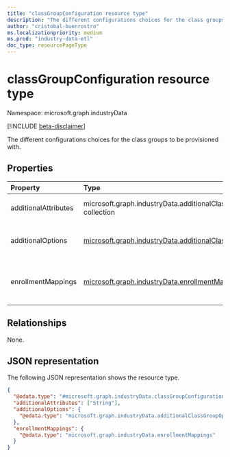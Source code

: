 ```yaml
---
title: "classGroupConfiguration resource type"
description: "The different configurations choices for the class groups to be provisioned with."
author: "cristobal-buenrostro"
ms.localizationpriority: medium
ms.prod: "industry-data-etl"
doc_type: resourcePageType
---
```


# classGroupConfiguration resource type

Namespace: microsoft.graph.industryData

[!INCLUDE [beta-disclaimer](../../includes/beta-disclaimer.md)]

The different configurations choices for the class groups to be provisioned with.

## Properties

| Property             | Type                                                                                                                 | Description                                                                  |
| :------------------- | :------------------------------------------------------------------------------------------------------------------- | :--------------------------------------------------------------------------- |
| additionalAttributes | microsoft.graph.industryData.additionalClassGroupAttributes collection                                               | The different attributes to sync for the class groups.                        |
| additionalOptions    | [microsoft.graph.industryData.additionalClassGroupOptions](../resources/industrydata-additionalclassgroupoptions.md) | The different options for the class groups to be provisioned with.            |
| enrollmentMappings   | [microsoft.graph.industryData.enrollmentMappings](../resources/industrydata-enrollmentmappings.md)                   | The different enrollmentMappings for the class groups to be provisioned with. |

## Relationships

None.

## JSON representation

The following JSON representation shows the resource type.

<!-- {
  "blockType": "resource",
  "@odata.type": "microsoft.graph.industryData.classGroupConfiguration"
}
-->

```json
{
  "@odata.type": "#microsoft.graph.industryData.classGroupConfiguration",
  "additionalAttributes": ["String"],
  "additionalOptions": {
    "@odata.type": "microsoft.graph.industryData.additionalClassGroupOptions"
  },
  "enrollmentMappings": {
    "@odata.type": "microsoft.graph.industryData.enrollmentMappings"
  }
}
```
